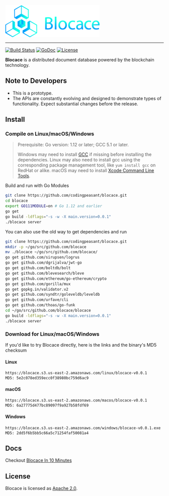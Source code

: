 <a href="https://www.blocace.com">
	<img width="300" src="./blocace-full-logo.png" alt="blocace Logo" />
</a>
<hr/>

[![Build Status](https://travis-ci.com/codingpeasant/blocace.svg?branch=master)](https://travis-ci.com/codingpeasant/blocace) [![GoDoc](https://godoc.org/github.com/codingpeasant/blocace?status.svg)](https://godoc.org/github.com/codingpeasant/blocace) [![License](https://img.shields.io/badge/License-Apache%202.0-blue.svg)](https://opensource.org/licenses/Apache-2.0)

__Blocace__ is a distributed document database powered by the blockchain technology.

## Note to Developers
* This is a prototype.
* The APIs are constantly evolving and designed to demonstrate types of functionality. Expect substantial changes before the release.

## Install

### Compile on Linux/macOS/Windows
> Prerequisite: Go version: 1.12 or later; GCC 5.1 or later.
> 
> Windows may need to install [GCC](http://tdm-gcc.tdragon.net/download) if missing before installing the dependencies. Linux may also need to install gcc using the corresponding package management tool, like `yum install gcc` on RedHat or alike. macOS may need to install [Xcode Command Line Tools](https://www.ics.uci.edu/~pattis/common/handouts/macmingweclipse/allexperimental/macxcodecommandlinetools.html).

Build and run with Go Modules
```bash
git clone https://github.com/codingpeasant/blocace.git
cd blocace
export GO111MODULE=on # Go 1.12 and earlier
go get
go build -ldflags="-s -w -X main.version=0.0.1"
./blocace server
```

You can also use the old way to get dependencies and run
```bash
git clone https://github.com/codingpeasant/blocace.git
mkdir -p ~/go/src/github.com/blocace
mv ./blocace ~/go/src/github.com/blocace/
go get github.com/sirupsen/logrus
go get github.com/dgrijalva/jwt-go
go get github.com/boltdb/bolt
go get github.com/blevesearch/bleve
go get github.com/ethereum/go-ethereum/crypto
go get github.com/gorilla/mux
go get gopkg.in/validator.v2
go get github.com/syndtr/goleveldb/leveldb
go get github.com/urfave/cli
go get github.com/thoas/go-funk
cd ~/go/src/github.com/blocace/blocace
go build -ldflags="-s -w -X main.version=0.0.1"
./blocace server
```
### Download for Linux/macOS/Windows
If you'd like to try Blocace directly, here is the links and the binary's MD5 checksum
#### Linux
```
https://blocace.s3.us-east-2.amazonaws.com/linux/blocace-v0.0.1
MD5: 5e2c078ed359ecc0f38980bc759d6ac9
```
#### macOS
```
https://blocace.s3.us-east-2.amazonaws.com/macos/blocace-v0.0.1
MD5: 6a27775d477bc89097f9a927b58fdf69
```
#### Windows
```
https://blocace.s3.us-east-2.amazonaws.com/windows/blocace-v0.0.1.exe
MD5: 2dd5f6b5bb5c66a5c71254faf50081a4
```


## Docs
Checkout [Blocace In 10 Minutes](https://blocace.com/docs/#/)

## License
Blocace is licensed as [Apache 2.0](https://github.com/codingpeasant/blocace/blob/master/LICENSE).
